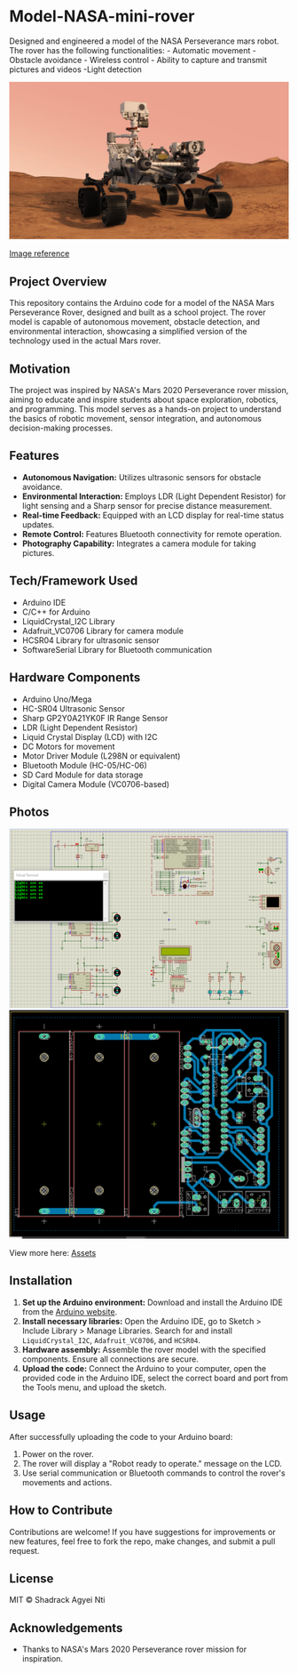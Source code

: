# Model-NASA-mini-rover
Designed and engineered a model of the NASA Perseverance mars robot.   The rover has the following functionalities: - Automatic movement - Obstacle avoidance - Wireless control - Ability to capture and transmit pictures and videos -Light detection

![Mnin rover](https://github.com/ShadrackAgyei/Model-NASA-mini-rover/blob/main/Assets/perseverance.jpg)

[Image reference](https://www.montgomeryadvertiser.com/story/news/2021/02/18/interactivestory-experienceid-mars/6746679002/)

## Project Overview

This repository contains the Arduino code for a model of the NASA Mars Perseverance Rover, designed and built as a school project. The rover model is capable of autonomous movement, obstacle detection, and environmental interaction, showcasing a simplified version of the technology used in the actual Mars rover.

## Motivation

The project was inspired by NASA's Mars 2020 Perseverance rover mission, aiming to educate and inspire students about space exploration, robotics, and programming. This model serves as a hands-on project to understand the basics of robotic movement, sensor integration, and autonomous decision-making processes.

## Features

- **Autonomous Navigation:** Utilizes ultrasonic sensors for obstacle avoidance.
- **Environmental Interaction:** Employs LDR (Light Dependent Resistor) for light sensing and a Sharp sensor for precise distance measurement.
- **Real-time Feedback:** Equipped with an LCD display for real-time status updates.
- **Remote Control:** Features Bluetooth connectivity for remote operation.
- **Photography Capability:** Integrates a camera module for taking pictures.

## Tech/Framework Used

- Arduino IDE
- C/C++ for Arduino
- LiquidCrystal_I2C Library
- Adafruit_VC0706 Library for camera module
- HCSR04 Library for ultrasonic sensor
- SoftwareSerial Library for Bluetooth communication

## Hardware Components

- Arduino Uno/Mega
- HC-SR04 Ultrasonic Sensor
- Sharp GP2Y0A21YK0F IR Range Sensor
- LDR (Light Dependent Resistor)
- Liquid Crystal Display (LCD) with I2C
- DC Motors for movement
- Motor Driver Module (L298N or equivalent)
- Bluetooth Module (HC-05/HC-06)
- SD Card Module for data storage
- Digital Camera Module (VC0706-based)

## Photos
![Photos](https://github.com/ShadrackAgyei/Model-NASA-mini-rover/blob/main/Assets/electronic%20simulations.png) ![Photos](https://github.com/ShadrackAgyei/Model-NASA-mini-rover/blob/main/Assets/pcb%20design.png) 

View more here: [Assets](https://github.com/ShadrackAgyei/Model-NASA-mini-rover/tree/main/Assets)

## Installation

1. **Set up the Arduino environment:** Download and install the Arduino IDE from the [Arduino website](https://www.arduino.cc/en/Main/Software).
2. **Install necessary libraries:** Open the Arduino IDE, go to Sketch > Include Library > Manage Libraries. Search for and install `LiquidCrystal_I2C`, `Adafruit_VC0706`, and `HCSR04`.
3. **Hardware assembly:** Assemble the rover model with the specified components. Ensure all connections are secure.
4. **Upload the code:** Connect the Arduino to your computer, open the provided code in the Arduino IDE, select the correct board and port from the Tools menu, and upload the sketch.

## Usage

After successfully uploading the code to your Arduino board:

1. Power on the rover.
2. The rover will display a "Robot ready to operate." message on the LCD.
3. Use serial communication or Bluetooth commands to control the rover's movements and actions.

## How to Contribute

Contributions are welcome! If you have suggestions for improvements or new features, feel free to fork the repo, make changes, and submit a pull request.

## License

MIT © Shadrack Agyei Nti

## Acknowledgements

- Thanks to NASA's Mars 2020 Perseverance rover mission for inspiration.

